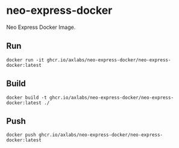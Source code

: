 # neo-express-docker

Neo Express Docker Image.

## Run

```shell
docker run -it ghcr.io/axlabs/neo-express-docker/neo-express-docker:latest
```

## Build

```shell
docker build -t ghcr.io/axlabs/neo-express-docker/neo-express-docker:latest ./
```

## Push

```shell
docker push ghcr.io/axlabs/neo-express-docker/neo-express-docker:latest
```